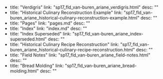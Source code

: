   - title: "Verdigris"
    link: "sp17_fld_van-buren_ariane_verdigris.html"
    desc: ""
  - title: "Historical Culinary Reconstruction Example"
    link: "sp17_fld_van-buren_ariane_historical-culinary-reconstruction-example.html"
    desc: ""
  - title: "Pages"
    link: "pages.md"
    desc: ""
  - title: "Index"
    link: "index.md"
    desc: ""
  - title: "Index Superseded"
    link: "sp17_fld_van-buren_ariane_index-superseded.html"
    desc: ""
  - title: "Historical Culinary Recipe Reconstruction"
    link: "sp17_fld_van-buren_ariane_historical-culinary-recipe-reconstruction.html"
    desc: ""
  - title: "Field Notes"
    link: "sp17_fld_van-buren_ariane_field-notes.html"
    desc: ""
  - title: "Bread Molding"
    link: "sp17_fld_van-buren_ariane_bread-molding.html"
    desc: ""
